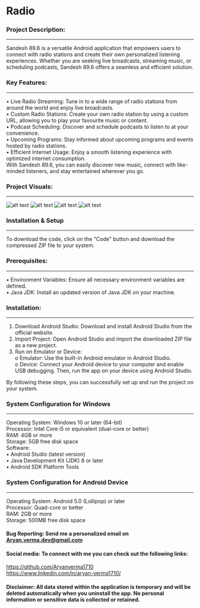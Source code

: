 # Radio <br>

### Project Description: <br>
------------------------

Sandesh 89.6 is a versatile Android application that empowers users to connect with radio stations and create their own personalized listening experiences. Whether you are seeking live broadcasts, streaming music, or scheduling podcasts, Sandesh 89.6 offers a seamless and efficient solution. <br>

### Key Features: <br>
-----------------
•	Live Radio Streaming: Tune in to a wide range of radio stations from around the world and enjoy live broadcasts. <br>
•	Custom Radio Stations: Create your own radio station by using a custom URL, allowing you to play your favourite music or content. <br>
•	Podcast Scheduling: Discover and schedule podcasts to listen to at your convenience. <br>
•	Upcoming Programs: Stay informed about upcoming programs and events hosted by radio stations. <br>
•	Efficient Internet Usage: Enjoy a smooth listening experience with optimized internet consumption. <br>
With Sandesh 89.6, you can easily discover new music, connect with like-minded listeners, and stay entertained wherever you go. <br>

### Project Visuals: <br>
---------------------

![alt text](https://github.com/Aryanverma1710/Radio/blob/master/Resources/intro.png)
![alt text](https://github.com/Aryanverma1710/Radio/blob/master/Resources/playing.png)
![alt text](https://github.com/Aryanverma1710/Radio/blob/master/Resources/contact.png)
![alt text](https://github.com/Aryanverma1710/Radio/blob/master/Resources/second.png)

### Installation & Setup <br>
-------------------------
To download the code, click on the "Code" button and download the compressed ZIP file to your system. <br>

### Prerequisites: <br>
-------------------
•	Environment Variables: Ensure all necessary environment variables are defined. <br>
•	Java JDK: Install an updated version of Java JDK on your machine. <br>

### Installation: <br>
-----------------
1.	Download Android Studio: Download and install Android Studio from the official website. <br>
2.	Import Project: Open Android Studio and import the downloaded ZIP file as a new project. <br>
3.	Run on Emulator or Device: <br>
o	Emulator: Use the built-in Android emulator in Android Studio. <br>
o	Device: Connect your Android device to your computer and enable USB debugging. Then, run the app on your device using Android Studio. <br>

By following these steps, you can successfully set up and run the project on your system. <br>

### System Configuration for Windows <br>
-------------------------------------
Operating System: Windows 10 or later (64-bit) <br>
Processor: Intel Core i5 or equivalent (dual-core or better) <br>
RAM: 4GB or more <br>
Storage: 5GB free disk space <br>
Software: <br>
•	Android Studio (latest version) <br>
•	Java Development Kit (JDK) 8 or later <br>
•	Android SDK Platform Tools <br>

### System Configuration for Android Device <br>
--------------------------------------------
Operating System: Android 5.0 (Lollipop) or later <br>
Processor: Quad-core or better <br>
RAM: 2GB or more <br>
Storage: 500MB free disk space <br>

#### Bug Reporting: Send me a personalized email on Aryan.verma.dev@gmail.com <br>

#### Social media: To connect with me you can check out the following links: <br>

https://github.com/Aryanverma1710 <br>
https://www.linkedin.com/in/aryan-verma1710/ <br>

#### Disclaimer: All data stored within the application is temporary and will be deleted automatically when you uninstall the app. No personal information or sensitive data is collected or retained.

